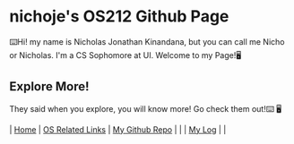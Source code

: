 
# nichoje's OS212 Github Page
⌨️Hi! my name is Nicholas Jonathan Kinandana, but you can call me Nicho or Nicholas. I'm a CS Sophomore at UI. Welcome to my Page!🖥

## Explore More!
They said when you explore, you will know more! Go check them out!⌨️ 🖥

| [Home](https://nichoje.github.io/os212/) | [OS Related Links](links.md) | [My Github Repo](https://github.com/nichoje/os212) |
| | [My Log](https://nichoje.github.io/os212/TXT/mylog.txt) | |




